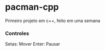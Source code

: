 
# pacman-cpp
Primeiro projeto em c++, feito em uma semana

### Controles
Setas: Mover
Enter: Pausar

